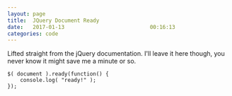 ```yaml
---
layout: page
title:  JQuery Document Ready
date:   2017-01-13							 00:16:13
categories: code
---
```

Lifted straight from the jQuery documentation. I'll leave it here though, you never know it might save me a minute or so.

```
$( document ).ready(function() {
    console.log( "ready!" );
});
```

